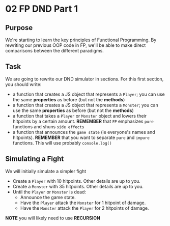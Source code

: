 # 02 FP DND Part 1

## Purpose

We're starting to learn the key principles of Functional Programming. By rewriting our previous OOP code in FP, we'll be able to make direct comparisons between the different paradigms.

## Task

We are going to rewrite our DND simulator in sections. For this first section, you should write:

- a function that creates a JS object that represents a `Player`; you can use the same **properties** as before (but not the **methods**)
- a function that creates a JS object that represents a `Monster`; you can use the same **properties** as before (but not the **methods**)
- a function that takes a `Player` or `Monster` object and lowers their hitpoints by a certain amount. **REMEMBER** that `FP` emphasizes `pure` functions and shuns `side effects`
- a function that announces the `game state` (ie everyone's names and hitpoints). **REMEMBER** that you want to separate `pure` and `impure` functions. This will use probably `console.log()`

## Simulating a Fight

We will initially simulate a simpler fight

- Create a `Player` with 10 hitpoints. Other details are up to you.
- Create a `Monster` with 35 hitpoints. Other details are up to you.
- Until the `Player` or `Monster` is dead:
  - Announce the game state.
  - Have the `Player` attack the `Monster` for 1 hitpoint of damage.
  - Have the `Monster` attack the `Player` for 2 hitpoints of damage.

**NOTE** you will likely need to use **RECURSION**
